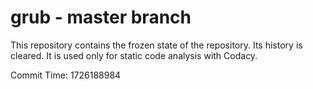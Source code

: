 # grub - master branch

This repository contains the frozen state of the repository.
Its history is cleared. It is used only for static code
analysis with Codacy.

Commit Time: 1726188984